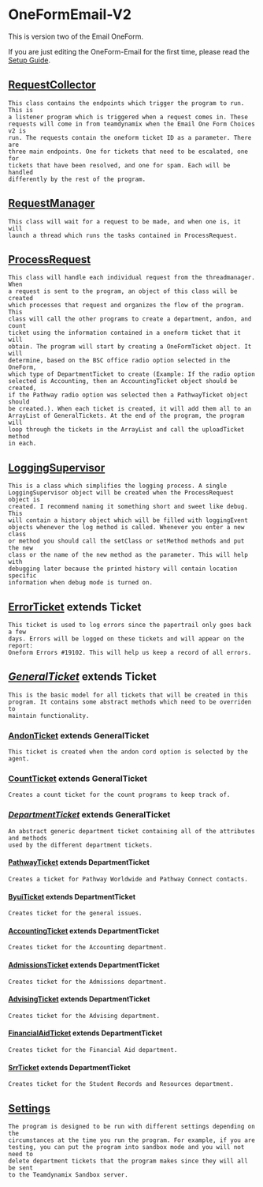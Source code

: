 # OneFormEmail-V2
This is version two of the Email OneForm.

If you are just editing the OneForm-Email for the first time, please read the 
[Setup Guide](SETUP_GUIDE.md).

## [RequestCollector](src/main/java/oneForm/OneFormEmail_V2/RequestCollector.java)
    This class contains the endpoints which trigger the program to run. This is
    a listener program which is triggered when a request comes in. These 
    requests will come in from teamdynamix when the Email One Form Choices v2 is
    run. The requests contain the oneform ticket ID as a parameter. There are 
    three main endpoints. One for tickets that need to be escalated, one for 
    tickets that have been resolved, and one for spam. Each will be handled 
    differently by the rest of the program. 

## [RequestManager](src/main/java/oneForm/OneFormEmail_V2/RequestManager.java)
    This class will wait for a request to be made, and when one is, it will 
    launch a thread which runs the tasks contained in ProcessRequest.

## [ProcessRequest](src/main/java/oneForm/OneFormEmail_V2/ProcessRequest.java)
    This class will handle each individual request from the threadmanager. When
    a request is sent to the program, an object of this class will be created 
    which processes that request and organizes the flow of the program. This 
    class will call the other programs to create a department, andon, and count
    ticket using the information contained in a oneform ticket that it will 
    obtain. The program will start by creating a OneFormTicket object. It will 
    determine, based on the BSC office radio option selected in the OneForm, 
    which type of DepartmentTicket to create (Example: If the radio option 
    selected is Accounting, then an AccountingTicket object should be created, 
    if the Pathway radio option was selected then a PathwayTicket object should 
    be created.). When each ticket is created, it will add them all to an 
    ArrayList of GeneralTickets. At the end of the program, the program will 
    loop through the tickets in the ArrayList and call the uploadTicket method 
    in each. 

## [LoggingSupervisor](src/main/java/oneForm/OneFormEmail_V2/LoggingSupervisor.java)
    This is a class which simplifies the logging process. A single 
    LoggingSupervisor object will be created when the ProcessRequest object is 
    created. I recommend naming it something short and sweet like debug. This 
    will contain a history object which will be filled with loggingEvent 
    objects whenever the log method is called. Whenever you enter a new class 
    or method you should call the setClass or setMethod methods and put the new 
    class or the name of the new method as the parameter. This will help with 
    debugging later because the printed history will contain location specific 
    information when debug mode is turned on. 

## [ErrorTicket](src/main/java/oneForm/OneFormEmail_V2/ErrorTicket.java) extends Ticket
    This ticket is used to log errors since the papertrail only goes back a few
    days. Errors will be logged on these tickets and will appear on the report:
    Oneform Errors #19102. This will help us keep a record of all errors.

## [*GeneralTicket*](src/main/java/oneForm/OneFormEmail_V2/GeneralTicket.java) extends Ticket
    This is the basic model for all tickets that will be created in this 
    program. It contains some abstract methods which need to be overriden to 
    maintain functionality. 

### [AndonTicket](src/main/java/oneForm/OneFormEmail_V2/AndonTicket.java) extends GeneralTicket
    This ticket is created when the andon cord option is selected by the agent.

### [CountTicket](src/main/java/oneForm/OneFormEmail_V2/CountTicket.java) extends GeneralTicket
    Creates a count ticket for the count programs to keep track of. 

### [*DepartmentTicket*](src/main/java/oneForm/OneFormEmail_V2/DepartmentTicket.java) extends GeneralTicket
    An abstract generic department ticket containing all of the attributes and methods 
    used by the different department tickets. 

#### [PathwayTicket](src/main/java/oneForm/OneFormEmail_V2/DepartmentTickets/PathwayTicket.java) extends DepartmentTicket
    Creates a ticket for Pathway Worldwide and Pathway Connect contacts. 

#### [ByuiTicket](src/main/java/oneForm/OneFormEmail_V2/DepartmentTickets/ByuiTicket.java) extends DepartmentTicket
    Creates ticket for the general issues.

#### [AccountingTicket](src/main/java/oneForm/OneFormEmail_V2/DepartmentTickets/AccountingTicket.java) extends DepartmentTicket
    Creates ticket for the Accounting department.

#### [AdmissionsTicket](src/main/java/oneForm/OneFormEmail_V2/DepartmentTickets/AdmissionsTicket.java) extends DepartmentTicket
    Creates ticket for the Admissions department.

#### [AdvisingTicket](src/main/java/oneForm/OneFormEmail_V2/DepartmentTickets/AdvisingTicket.java) extends DepartmentTicket
    Creates ticket for the Advising department.

#### [FinancialAidTicket](src/main/java/oneForm/OneFormEmail_V2/DepartmentTickets/FinancialAidTicket.java) extends DepartmentTicket
    Creates ticket for the Financial Aid department.

#### [SrrTicket](src/main/java/oneForm/OneFormEmail_V2/DepartmentTickets/SrrTicket.java) extends DepartmentTicket
    Creates ticket for the Student Records and Resources department.

## [Settings](src/main/java/oneForm/OneFormEmail_V2/Settings.java)
    The program is designed to be run with different settings depending on the 
    circumstances at the time you run the program. For example, if you are 
    testing, you can put the program into sandbox mode and you will not need to
    delete department tickets that the program makes since they will all be sent
    to the Teamdynamix Sandbox server. 
